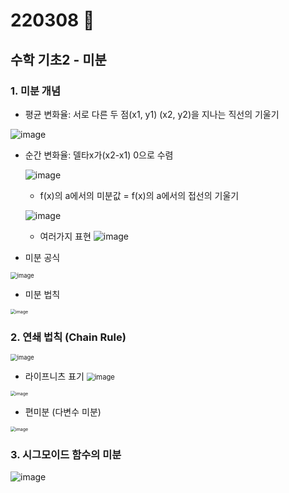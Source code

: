 # 220308 🍕



## 수학 기초2 - 미분



### 1. 미분 개념

- 평균 변화율: 서로 다른 두 점(x1, y1) (x2, y2)을 지나는 직선의 기울기 

![image](https://user-images.githubusercontent.com/100326309/158015532-3ccfbf70-741b-4e15-b1a1-de1c367bf38d.png)

- 순간 변화율: 델타x가(x2-x1) 0으로 수렴 

  ![image](https://user-images.githubusercontent.com/100326309/158015539-032ed068-8a51-40e7-9a3f-7d3669ea6729.png)

  - f(x)의 a에서의 미분값 = f(x)의 a에서의 접선의 기울기

  ![image](https://user-images.githubusercontent.com/100326309/158015545-bf617c2a-a525-4315-bc46-25ed1a3650a1.png)

  

  - 여러가지 표현 ![image](https://user-images.githubusercontent.com/100326309/158015547-426844cf-db1d-474c-b748-b27241de6d90.png)

- 미분 공식

<img src="https://user-images.githubusercontent.com/100326309/158015585-a01ac945-4656-49bb-bf4d-2a62cd9647c6.png" alt="image" style="zoom:67%;" />

- 미분 법칙

<img src="https://user-images.githubusercontent.com/100326309/158015588-6d775e95-3d0c-4cdb-874c-179f1e996b2e.png" alt="image" style="zoom: 50%;" />



### 2. 연쇄 법칙 (Chain Rule)

<img src="https://user-images.githubusercontent.com/100326309/158015597-e36ae668-57bb-4a95-8ad1-aa22b6d8ff46.png" alt="image" style="zoom: 67%;" />

- 라이프니츠 표기 <img src="https://user-images.githubusercontent.com/100326309/158015627-6c48434f-86e1-49ac-9d8e-faa514b23550.png" alt="image" style="zoom: 80%;" />

<img src="https://user-images.githubusercontent.com/100326309/158015607-65bdf52d-4086-4e50-b097-408b1f0d4057.png" alt="image" style="zoom: 50%;" />

- 편미분 (다변수 미분)

<img src="https://user-images.githubusercontent.com/100326309/158015644-9eded161-6d62-41bf-b0d8-afe12d4415da.png" alt="image" style="zoom: 50%;" />



### 3. 시그모이드 함수의 미분

![image](https://user-images.githubusercontent.com/100326309/158015650-b5a3063c-d767-4089-b754-88695f478b35.png)